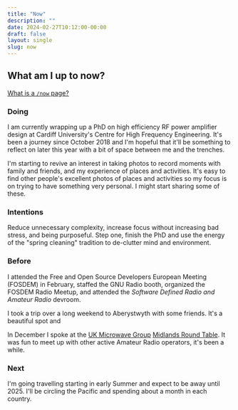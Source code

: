 ```yaml
---
title: "Now"
description: ""
date: 2024-02-27T10:12:00-00:00
draft: false
layout: single 
slug: now 
---
```


## What am I up to now?

[What is a `/now` page?](https://sive.rs/nowff)

### Doing

I am currently wrapping up a PhD on high efficiency RF power amplifier design at Cardiff University's Centre for High Frequency Engineering. It's been a journey since October 2018 and I'm hopeful that it'll be something to reflect on later this year with a bit of space between me and the trenches.

I'm starting to revive an interest in taking photos to record moments with family and friends, and my experience of places and activities. It's easy to find other people's excellent photos of places and activities so my focus is on trying to have something very personal. I might start sharing some of these.

### Intentions

Reduce unnecessary complexity, increase focus without increasing bad stress, and being purposeful. Step one, finish the PhD and use the energy of the "spring cleaning" tradition to de-clutter mind and environment.

### Before

I attended the Free and Open Source Developers European Meeting (FOSDEM) in February, staffed the GNU Radio booth, organized the FOSDEM Radio Meetup, and attended the _Software Defined Radio and Amateur Radio_ devroom.

I took a trip over a long weekend to Aberystwyth with some friends. It's a beautiful spot and 

In December I spoke at the [UK Microwave Group](https://www.microwavers.org/) [Midlands Round Table](https://www.eatonmanor.co.uk/midlands-round-table-event/). It was fun to meet up with other active Amateur Radio operators, it's been a while.

### Next

I'm going travelling starting in early Summer and expect to be away until 2025. I'll be circling the Pacific and spending about a month in each country.